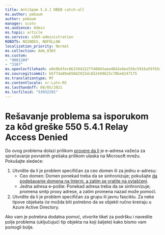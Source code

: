```yaml
---
title: AntiSpam 5.4.1 DBEB catch-all
ms.author: pebaum
author: pebaum
manager: scotv
ms.audience: Admin
ms.topic: article
ms.service: o365-administration
ROBOTS: NOINDEX, NOFOLLOW
localization_priority: Normal
ms.collection: Adm_O365
ms.custom:
- "9001209"
- "3167"
ms.openlocfilehash: e0e9b4fec0615943227f40043aeed842e8ee556c5916a59f65e79ce121ec9547
ms.sourcegitcommit: b5f7da89a650d2915dc652449623c78be6247175
ms.translationtype: MT
ms.contentlocale: sr-Latn-RS
ms.lasthandoff: 08/05/2021
ms.locfileid: "53932291"
---
```

# <a name="fix-delivery-issues-for-error-code-550-541-relay-access-denied"></a>Rešavanje problema sa isporukom za kôd greške 550 5.4.1 Relay Access Denied

Do ovog problema dolazi prilikom [provere da li](https://docs.microsoft.com/exchange/mail-flow-best-practices/use-directory-based-edge-blocking) je e-adresa važeća za sprečavanje povratnih grešaka prilikom ulaska na Microsoft mrežu. Pokušajte sledeće:

1. Utvrdite da li je problem specifičan za ceo domen ili za jednu e-adresu:
    - Ceo domen: Domen ponekad treba da se sinhronizuje; pokušajte [da podešavanje domena na Interni, a zatim se vratite na ovlašćeni](https://docs.microsoft.com/exchange/mail-flow-best-practices/manage-accepted-domains/manage-accepted-domains).
    - Jedna adresa e-pošte: Ponekad adresa treba da se sinhronizuje; promena smtp proxy adrese, a zatim promena nazad može pomoći.
2. Utvrdite da li je problem specifičan za grupu ili javnu fasciklu. Za neke tipove objekata će možda biti potrebno da se objekti ručno kreiraju u Azure Active Directory.

Ako vam je potrebna dodatna pomoć, otvorite tiket za podršku i navedite polje problema (uključujući tip objekta na koji šaljete) kako bismo vam pomogli bolje.